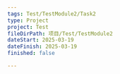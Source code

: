 ```yaml
---
tags: Test/TestModule2/Task2
type: Project
project: Test
fileDirPath: 项目/Test/TestModule2
dateStart: 2025-03-19
dateFinish: 2025-03-19
finished: false

---
```






